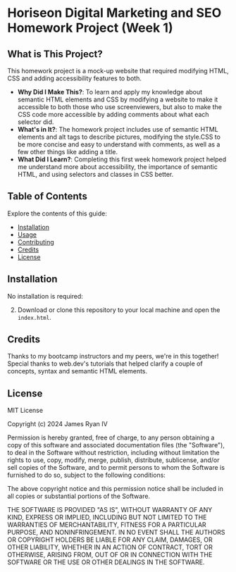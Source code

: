 # Horiseon Digital Marketing and SEO Homework Project (Week 1)

## What is This Project?

This homework project is a mock-up website that required modifying HTML, CSS and adding accessibility features to both. 

- **Why Did I Make This?**: To learn and apply my knowledge about semantic HTML elements and CSS by modifying a website to make it accessible to both those who use screenviewers, but also to make the CSS code more accessible by adding comments about what each selector did.
- **What's in It?**: The homework project includes use of semantic HTML elements and alt tags to describe pictures, modifying the style.CSS to be more concise and easy to understand with comments, as well as a few other things like adding a title.
- **What Did I Learn?**: Completing this first week homework project helped me understand more about accessibility, the importance of semantic HTML, and using selectors and classes in CSS better.

## Table of Contents

Explore the contents of this guide:

- [Installation](#installation)
- [Usage](#usage)
- [Contributing](#contributing)
- [Credits](#credits)
- [License](#license)

## Installation

No installation is required:

2. Download or clone this repository to your local machine and open the `index.html`.



## Credits

Thanks to my bootcamp instructors and my peers, we're in this together! Special thanks to web.dev's tutorials that helped clarify a couple of concepts, syntax and semantic HTML elements.


## License

MIT License

Copyright (c) 2024 James Ryan IV

Permission is hereby granted, free of charge, to any person obtaining a copy of this software and associated documentation files (the "Software"), to deal in the Software without restriction, including without limitation the rights to use, copy, modify, merge, publish, distribute, sublicense, and/or sell copies of the Software, and to permit persons to whom the Software is furnished to do so, subject to the following conditions:

The above copyright notice and this permission notice shall be included in all copies or substantial portions of the Software.

THE SOFTWARE IS PROVIDED "AS IS", WITHOUT WARRANTY OF ANY KIND, EXPRESS OR IMPLIED, INCLUDING BUT NOT LIMITED TO THE WARRANTIES OF MERCHANTABILITY, FITNESS FOR A PARTICULAR PURPOSE, AND NONINFRINGEMENT. IN NO EVENT SHALL THE AUTHORS OR COPYRIGHT HOLDERS BE LIABLE FOR ANY CLAIM, DAMAGES, OR OTHER LIABILITY, WHETHER IN AN ACTION OF CONTRACT, TORT OR OTHERWISE, ARISING FROM, OUT OF OR IN CONNECTION WITH THE SOFTWARE OR THE USE OR OTHER DEALINGS IN THE SOFTWARE.
